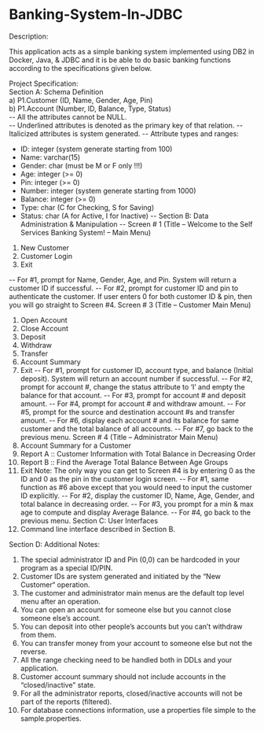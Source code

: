 # Banking-System-In-JDBC
Description:

This application acts as a simple banking system implemented using DB2 in Docker, Java, & JDBC and it is be able to do basic banking functions according to the specifications given below.

Project Specification:\
Section A: Schema Definition\
a) P1.Customer (ID, Name, Gender, Age, Pin)\
b) P1.Account (Number, ID, Balance, Type, Status)\
-- All the attributes cannot be NULL.\
-- Underlined attributes is denoted as the primary key of that relation.
-- Italicized attributes is system generated.
-- Attribute types and ranges:
- ID: integer (system generate starting from 100)
- Name: varchar(15)
- Gender: char (must be M or F only !!!)
- Age: integer (>= 0)
- Pin: integer (>= 0)
- Number: integer (system generate starting from 1000)
- Balance: integer (>= 0)
- Type: char (C for Checking, S for Saving)
- Status: char (A for Active, I for Inactive)
-- Section B: Data Administration & Manipulation
-- Screen # 1 (Title – Welcome to the Self Services Banking System! – Main Menu)
1. New Customer
2. Customer Login
3. Exit

-- For #1, prompt for Name, Gender, Age, and Pin. System will return a customer ID if successful.
-- For #2, prompt for customer ID and pin to authenticate the customer. If user enters 0 for both customer
ID & pin, then you will go straight to Screen #4.
Screen # 3 (Title – Customer Main Menu)
1. Open Account
2. Close Account
3. Deposit
4. Withdraw
5. Transfer
6. Account Summary
7. Exit
-- For #1, prompt for customer ID, account type, and balance (Initial deposit). System will return an account
number if successful.
-- For #2, prompt for account #, change the status attribute to ‘I’ and empty the balance for that account.
-- For #3, prompt for account # and deposit amount.
-- For #4, prompt for account # and withdraw amount.
-- For #5, prompt for the source and destination account #s and transfer amount.
-- For #6, display each account # and its balance for same customer and the total balance of all accounts.
-- For #7, go back to the previous menu.
Screen # 4 (Title – Administrator Main Menu)
1. Account Summary for a Customer
2. Report A :: Customer Information with Total Balance in Decreasing Order
3. Report B :: Find the Average Total Balance Between Age Groups
4. Exit
Note: The only way you can get to Screen #4 is by entering 0 as the ID and 0 as the pin in the customer
login screen.
-- For #1, same function as #6 above except that you would need to input the customer ID explicitly.
-- For #2, display the customer ID, Name, Age, Gender, and total balance in decreasing order.
-- For #3, you prompt for a min & max age to compute and display Average Balance.
-- For #4, go back to the previous menu.
Section C: User Interfaces
1. Command line interface described in Section B.

Section D: Additional Notes:
1. The special administrator ID and Pin (0,0) can be hardcoded in your program as a special ID/PIN.
2. Customer IDs are system generated and initiated by the “New Customer“ operation.
3. The customer and administrator main menus are the default top level menu after an operation.
4. You can open an account for someone else but you cannot close someone else’s account.
5. You can deposit into other people’s accounts but you can’t withdraw from them.
6. You can transfer money from your account to someone else but not the reverse.
7. All the range checking need to be handled both in DDLs and your application.
8. Customer account summary should not include accounts in the “closed/inactive” state.
9. For all the administrator reports, closed/inactive accounts will not be part of the reports (filtered).
10. For database connections information, use a properties file simple to the sample.properties.

